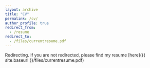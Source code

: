 ```yaml
---
layout: archive
title: "CV"
permalink: /cv/
author_profile: true
redirect_from:
  - /resume
redirect_to:
  - /files/currentresume.pdf
---
```


Redirecting. If you are not redirected, please find my resume [here]({{ site.baseurl }}/files/currentresume.pdf)
